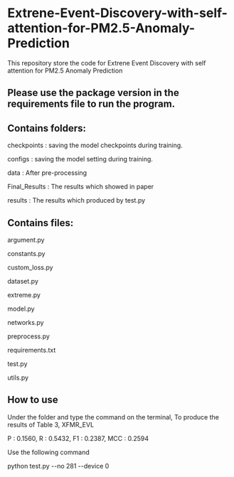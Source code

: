 # Extrene-Event-Discovery-with-self-attention-for-PM2.5-Anomaly-Prediction
This repository store the code for Extrene Event Discovery with self attention for PM2.5 Anomaly Prediction
## Please use the package version in the requirements file to run the program.

## Contains folders:
checkpoints : saving the model checkpoints during training.

configs : saving the model setting during training.

data : After pre-processing

Final_Results : The results which showed in paper

results : The results which produced by test.py


## Contains files:
argument.py

constants.py

custom_loss.py

dataset.py

extreme.py

model.py

networks.py

preprocess.py

requirements.txt

test.py

utils.py

## How to use

Under the folder and type the command on the terminal, To produce the results of Table 3, XFMR_EVL 

P : 0.1560, R : 0.5432, F1 : 0.2387, MCC : 0.2594

Use the following command 

python test.py --no 281 --device 0
